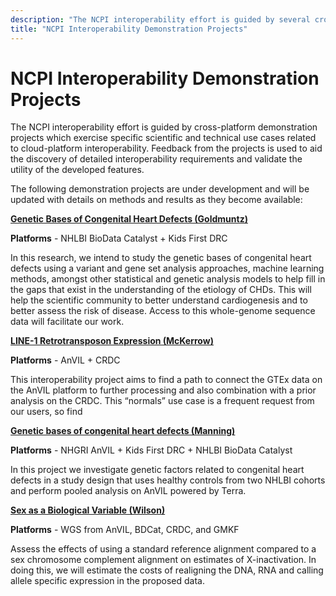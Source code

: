 ```yaml
---
description: "The NCPI interoperability effort is guided by several cross-platform demonstration projects which exercise specific scientific and technical use cases related to cloud-platform interoperability."
title: "NCPI Interoperability Demonstration Projects"
---
```


# NCPI Interoperability Demonstration Projects

<hero>The NCPI interoperability effort is guided by cross-platform demonstration projects which exercise specific scientific and technical use cases related to cloud-platform interoperability. Feedback from the projects is used to aid the discovery of detailed interoperability requirements and validate the utility of the developed features.</hero>

The following demonstration projects are under development and will be updated with details on methods and results as they become available:

**[Genetic Bases of Congenital Heart Defects (Goldmuntz)](/ncpi/demonstration-projects/genetic-basis-of-congenital-heart-defects-goldmuntz)**

**Platforms** - NHLBI BioData Catalyst + Kids First DRC

In this research, we intend to study the genetic bases of congenital heart defects using a variant and gene set analysis approaches, machine learning methods, amongst other statistical and genetic analysis models to help fill in the gaps that exist in the understanding of the etiology of CHDs. This will help the scientific community to better understand cardiogenesis and to better assess the risk of disease. Access to this whole-genome sequence data will facilitate our work.

**[LINE-1 Retrotransposon Expression (McKerrow)](/ncpi/demonstration-projects/line-1-retrotransposon-expression)**

**Platforms** - AnVIL + CRDC

This interoperability project aims to find a path to connect the GTEx data on the AnVIL platform to further processing and also combination with a prior analysis on the CRDC. This “normals” use case is a frequent request from our users, so find

**[Genetic bases of congenital heart defects (Manning)](/ncpi/demonstration-projects/genetic-basis-of-congenital-heart-defects-manning)** 

**Platforms** - NHGRI AnVIL + Kids First DRC + NHLBI BioData Catalyst

In this project we investigate genetic factors related to congenital heart defects in a study design that uses healthy controls from two NHLBI cohorts and perform pooled analysis on AnVIL powered by Terra.


**[Sex as a Biological Variable (Wilson)](/ncpi/demonstration-projects/sex-as-a-biological-variable-wilson)**

**Platforms** - WGS from AnVIL, BDCat, CRDC, and GMKF 

Assess the effects of using a standard reference alignment compared to a sex chromosome complement alignment on estimates of X-inactivation. In doing this, we will estimate the costs of realigning the DNA, RNA and calling allele specific expression in the proposed data.

[comment]: <> (## Notes)

[comment]: <> (See 2020 April 16 workshop)

[comment]: <> (or 2020 OCT workshop)

[comment]: <> (https://docs.google.com/document/d/1rhxkfUHxOI1Es1SX5kOH1Gadlk-gcOlYEQ6RL9_u_p4/edit#heading=h.91ug8sbahj9o)
